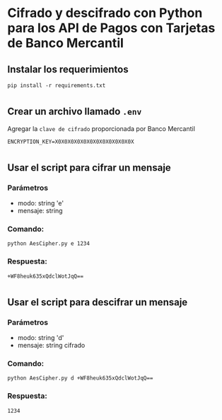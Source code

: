 # Cifrado y descifrado con Python para los API de Pagos con Tarjetas de Banco Mercantil

## Instalar los requerimientos

`pip install -r requirements.txt`

#

## Crear un archivo llamado `.env`

Agregar la `clave de cifrado` proporcionada por Banco Mercantil

```
ENCRYPTION_KEY=X0X0X0X0X0X0X0X0X0X0X0X0X
```

#

## Usar el script para cifrar un mensaje

### Parámetros
- modo: string 'e'
- mensaje: string

### Comando:
```
python AesCipher.py e 1234
```

### Respuesta:

```
+WF8heuk635xQdclWotJqQ==
```
#

## Usar el script para descifrar un mensaje

### Parámetros
- modo: string 'd'
- mensaje: string cifrado

### Comando:
```
python AesCipher.py d +WF8heuk635xQdclWotJqQ==
```
### Respuesta:

```
1234
```